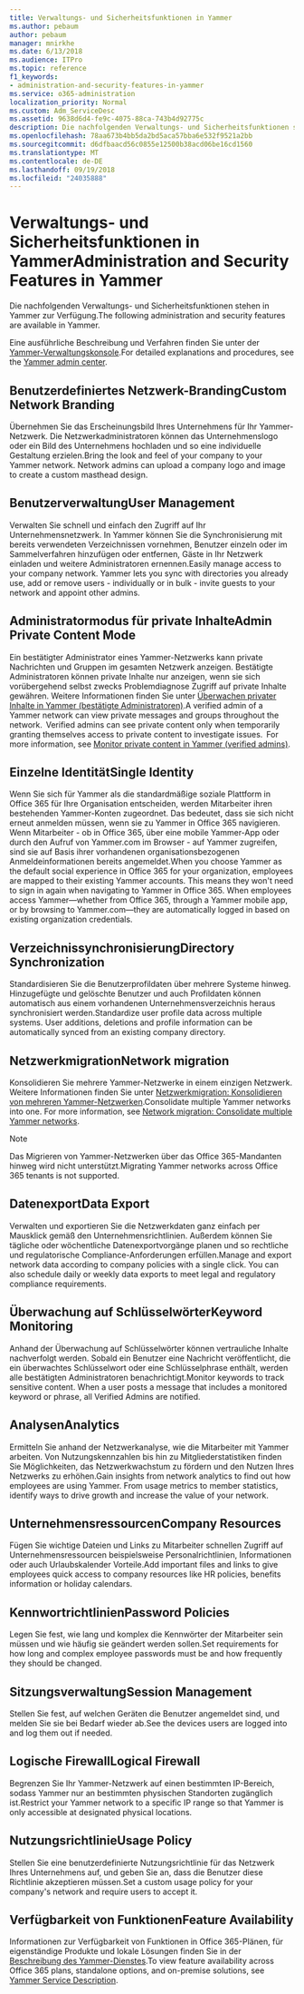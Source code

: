 ```yaml
---
title: Verwaltungs- und Sicherheitsfunktionen in Yammer
ms.author: pebaum
author: pebaum
manager: mnirkhe
ms.date: 6/13/2018
ms.audience: ITPro
ms.topic: reference
f1_keywords:
- administration-and-security-features-in-yammer
ms.service: o365-administration
localization_priority: Normal
ms.custom: Adm_ServiceDesc
ms.assetid: 9638d6d4-fe9c-4075-88ca-743b4d92775c
description: Die nachfolgenden Verwaltungs- und Sicherheitsfunktionen stehen in Yammer zur Verfügung.
ms.openlocfilehash: 78aa673b4bb5da2bd5aca57bba6e532f9521a2bb
ms.sourcegitcommit: d6dfbaacd56c0855e12500b38acd06be16cd1560
ms.translationtype: MT
ms.contentlocale: de-DE
ms.lasthandoff: 09/19/2018
ms.locfileid: "24035888"
---
```

# <a name="administration-and-security-features-in-yammer"></a><span data-ttu-id="24b9a-103">Verwaltungs- und Sicherheitsfunktionen in Yammer</span><span class="sxs-lookup"><span data-stu-id="24b9a-103">Administration and Security Features in Yammer</span></span>

<span data-ttu-id="24b9a-104">Die nachfolgenden Verwaltungs- und Sicherheitsfunktionen stehen in Yammer zur Verfügung.</span><span class="sxs-lookup"><span data-stu-id="24b9a-104">The following administration and security features are available in Yammer.</span></span>
  
<span data-ttu-id="24b9a-105">Eine ausführliche Beschreibung und Verfahren finden Sie unter der [Yammer-Verwaltungskonsole](https://go.microsoft.com/fwlink/?LinkId=869688).</span><span class="sxs-lookup"><span data-stu-id="24b9a-105">For detailed explanations and procedures, see the [Yammer admin center](https://go.microsoft.com/fwlink/?LinkId=869688).</span></span>
  
## <a name="custom-network-branding"></a><span data-ttu-id="24b9a-106">Benutzerdefiniertes Netzwerk-Branding</span><span class="sxs-lookup"><span data-stu-id="24b9a-106">Custom Network Branding</span></span>
<span data-ttu-id="24b9a-107"><a name="bkmk_CustomNetworkBranding"> </a></span><span class="sxs-lookup"><span data-stu-id="24b9a-107"></span></span>

<span data-ttu-id="24b9a-p101">Übernehmen Sie das Erscheinungsbild Ihres Unternehmens für Ihr Yammer-Netzwerk. Die Netzwerkadministratoren können das Unternehmenslogo oder ein Bild des Unternehmens hochladen und so eine individuelle Gestaltung erzielen.</span><span class="sxs-lookup"><span data-stu-id="24b9a-p101">Bring the look and feel of your company to your Yammer network. Network admins can upload a company logo and image to create a custom masthead design.</span></span>
  
## <a name="user-management"></a><span data-ttu-id="24b9a-110">Benutzerverwaltung</span><span class="sxs-lookup"><span data-stu-id="24b9a-110">User Management</span></span>
<span data-ttu-id="24b9a-111"><a name="bkmk_UserManagement"> </a></span><span class="sxs-lookup"><span data-stu-id="24b9a-111"></span></span>

<span data-ttu-id="24b9a-p102">Verwalten Sie schnell und einfach den Zugriff auf Ihr Unternehmensnetzwerk. In Yammer können Sie die Synchronisierung mit bereits verwendeten Verzeichnissen vornehmen, Benutzer einzeln oder im Sammelverfahren hinzufügen oder entfernen, Gäste in Ihr Netzwerk einladen und weitere Administratoren ernennen.</span><span class="sxs-lookup"><span data-stu-id="24b9a-p102">Easily manage access to your company network. Yammer lets you sync with directories you already use, add or remove users - individually or in bulk - invite guests to your network and appoint other admins.</span></span>
  
## <a name="admin-private-content-mode"></a><span data-ttu-id="24b9a-114">Administratormodus für private Inhalte</span><span class="sxs-lookup"><span data-stu-id="24b9a-114">Admin Private Content Mode</span></span>
<span data-ttu-id="24b9a-115"><a name="bkmk_AdminPrivate"> </a></span><span class="sxs-lookup"><span data-stu-id="24b9a-115"></span></span>

<span data-ttu-id="24b9a-p103">Ein bestätigter Administrator eines Yammer-Netzwerks kann private Nachrichten und Gruppen im gesamten Netzwerk anzeigen. Bestätigte Administratoren können private Inhalte nur anzeigen, wenn sie sich vorübergehend selbst zwecks Problemdiagnose Zugriff auf private Inhalte gewähren. Weitere Informationen finden Sie unter [Überwachen privater Inhalte in Yammer (bestätigte Administratoren)](https://go.microsoft.com/fwlink/?LinkId=627479).</span><span class="sxs-lookup"><span data-stu-id="24b9a-p103">A verified admin of a Yammer network can view private messages and groups throughout the network.  Verified admins can see private content only when temporarily granting themselves access to private content to investigate issues.  For more information, see [Monitor private content in Yammer (verified admins)](https://go.microsoft.com/fwlink/?LinkId=627479).</span></span>
  
## <a name="single-identity"></a><span data-ttu-id="24b9a-119">Einzelne Identität</span><span class="sxs-lookup"><span data-stu-id="24b9a-119">Single Identity</span></span>
<span data-ttu-id="24b9a-120"><a name="bkmk_o365_user_mapping"> </a></span><span class="sxs-lookup"><span data-stu-id="24b9a-120"></span></span>

<span data-ttu-id="24b9a-p104">Wenn Sie sich für Yammer als die standardmäßige soziale Plattform in Office 365 für Ihre Organisation entscheiden, werden Mitarbeiter ihren bestehenden Yammer-Konten zugeordnet. Das bedeutet, dass sie sich nicht erneut anmelden müssen, wenn sie zu Yammer in Office 365 navigieren. Wenn Mitarbeiter - ob in Office 365, über eine mobile Yammer-App oder durch den Aufruf von Yammer.com im Browser - auf Yammer zugreifen, sind sie auf Basis ihrer vorhandenen organisationsbezogenen Anmeldeinformationen bereits angemeldet.</span><span class="sxs-lookup"><span data-stu-id="24b9a-p104">When you choose Yammer as the default social experience in Office 365 for your organization, employees are mapped to their existing Yammer accounts. This means they won't need to sign in again when navigating to Yammer in Office 365. When employees access Yammer—whether from Office 365, through a Yammer mobile app, or by browsing to Yammer.com—they are automatically logged in based on existing organization credentials.</span></span>
  
## <a name="directory-synchronization"></a><span data-ttu-id="24b9a-124">Verzeichnissynchronisierung</span><span class="sxs-lookup"><span data-stu-id="24b9a-124">Directory Synchronization</span></span>
<span data-ttu-id="24b9a-125"><a name="bkmk_DirectorySynchronization"> </a></span><span class="sxs-lookup"><span data-stu-id="24b9a-125"></span></span>

<span data-ttu-id="24b9a-p105">Standardisieren Sie die Benutzerprofildaten über mehrere Systeme hinweg. Hinzugefügte und gelöschte Benutzer und auch Profildaten können automatisch aus einem vorhandenen Unternehmensverzeichnis heraus synchronisiert werden.</span><span class="sxs-lookup"><span data-stu-id="24b9a-p105">Standardize user profile data across multiple systems. User additions, deletions and profile information can be automatically synced from an existing company directory.</span></span>
  
## <a name="network-migration"></a><span data-ttu-id="24b9a-128">Netzwerkmigration</span><span class="sxs-lookup"><span data-stu-id="24b9a-128">Network migration</span></span>
<span data-ttu-id="24b9a-129"><a name="bkmk_NetworkMigration"> </a></span><span class="sxs-lookup"><span data-stu-id="24b9a-129"></span></span>

<span data-ttu-id="24b9a-p106">Konsolidieren Sie mehrere Yammer-Netzwerke in einem einzigen Netzwerk. Weitere Informationen finden Sie unter [Netzwerkmigration: Konsolidieren von mehreren Yammer-Netzwerken](https://go.microsoft.com/fwlink/?LinkID=617488).</span><span class="sxs-lookup"><span data-stu-id="24b9a-p106">Consolidate multiple Yammer networks into one. For more information, see [Network migration: Consolidate multiple Yammer networks](https://go.microsoft.com/fwlink/?LinkID=617488).</span></span>
  
> [!NOTE]
> <span data-ttu-id="24b9a-132">Das Migrieren von Yammer-Netzwerken über das Office 365-Mandanten hinweg wird nicht unterstützt.</span><span class="sxs-lookup"><span data-stu-id="24b9a-132">Migrating Yammer networks across Office 365 tenants is not supported.</span></span> 
  
## <a name="data-export"></a><span data-ttu-id="24b9a-133">Datenexport</span><span class="sxs-lookup"><span data-stu-id="24b9a-133">Data Export</span></span>
<span data-ttu-id="24b9a-134"><a name="bkmk_DataExport"> </a></span><span class="sxs-lookup"><span data-stu-id="24b9a-134"></span></span>

<span data-ttu-id="24b9a-p107">Verwalten und exportieren Sie die Netzwerkdaten ganz einfach per Mausklick gemäß den Unternehmensrichtlinien. Außerdem können Sie tägliche oder wöchentliche Datenexportvorgänge planen und so rechtliche und regulatorische Compliance-Anforderungen erfüllen.</span><span class="sxs-lookup"><span data-stu-id="24b9a-p107">Manage and export network data according to company policies with a single click. You can also schedule daily or weekly data exports to meet legal and regulatory compliance requirements.</span></span>
  
## <a name="keyword-monitoring"></a><span data-ttu-id="24b9a-137">Überwachung auf Schlüsselwörter</span><span class="sxs-lookup"><span data-stu-id="24b9a-137">Keyword Monitoring</span></span>
<span data-ttu-id="24b9a-138"><a name="bkmk_KeywordMonitoring"> </a></span><span class="sxs-lookup"><span data-stu-id="24b9a-138"></span></span>

<span data-ttu-id="24b9a-p108">Anhand der Überwachung auf Schlüsselwörter können vertrauliche Inhalte nachverfolgt werden. Sobald ein Benutzer eine Nachricht veröffentlicht, die ein überwachtes Schlüsselwort oder eine Schlüsselphrase enthält, werden alle bestätigten Administratoren benachrichtigt.</span><span class="sxs-lookup"><span data-stu-id="24b9a-p108">Monitor keywords to track sensitive content. When a user posts a message that includes a monitored keyword or phrase, all Verified Admins are notified.</span></span>
  
## <a name="analytics"></a><span data-ttu-id="24b9a-141">Analysen</span><span class="sxs-lookup"><span data-stu-id="24b9a-141">Analytics</span></span>
<span data-ttu-id="24b9a-142"><a name="bkmk_Analytics"> </a></span><span class="sxs-lookup"><span data-stu-id="24b9a-142"></span></span>

<span data-ttu-id="24b9a-p109">Ermitteln Sie anhand der Netzwerkanalyse, wie die Mitarbeiter mit Yammer arbeiten. Von Nutzungskennzahlen bis hin zu Mitgliederstatistiken finden Sie Möglichkeiten, das Netzwerkwachstum zu fördern und den Nutzen Ihres Netzwerks zu erhöhen.</span><span class="sxs-lookup"><span data-stu-id="24b9a-p109">Gain insights from network analytics to find out how employees are using Yammer. From usage metrics to member statistics, identify ways to drive growth and increase the value of your network.</span></span>
  
## <a name="company-resources"></a><span data-ttu-id="24b9a-145">Unternehmensressourcen</span><span class="sxs-lookup"><span data-stu-id="24b9a-145">Company Resources</span></span>
<span data-ttu-id="24b9a-146"><a name="bkmk_CompanyResources"> </a></span><span class="sxs-lookup"><span data-stu-id="24b9a-146"></span></span>

<span data-ttu-id="24b9a-147">Fügen Sie wichtige Dateien und Links zu Mitarbeiter schnellen Zugriff auf Unternehmensressourcen beispielsweise Personalrichtlinien, Informationen oder auch Urlaubskalender Vorteile.</span><span class="sxs-lookup"><span data-stu-id="24b9a-147">Add important files and links to give employees quick access to company resources like HR policies, benefits information or holiday calendars.</span></span>
  
## <a name="password-policies"></a><span data-ttu-id="24b9a-148">Kennwortrichtlinien</span><span class="sxs-lookup"><span data-stu-id="24b9a-148">Password Policies</span></span>
<span data-ttu-id="24b9a-149"><a name="bkmk_PasswordPolicies"> </a></span><span class="sxs-lookup"><span data-stu-id="24b9a-149"></span></span>

<span data-ttu-id="24b9a-150">Legen Sie fest, wie lang und komplex die Kennwörter der Mitarbeiter sein müssen und wie häufig sie geändert werden sollen.</span><span class="sxs-lookup"><span data-stu-id="24b9a-150">Set requirements for how long and complex employee passwords must be and how frequently they should be changed.</span></span>
  
## <a name="session-management"></a><span data-ttu-id="24b9a-151">Sitzungsverwaltung</span><span class="sxs-lookup"><span data-stu-id="24b9a-151">Session Management</span></span>
<span data-ttu-id="24b9a-152"><a name="bkmk_SessionManagement"> </a></span><span class="sxs-lookup"><span data-stu-id="24b9a-152"></span></span>

<span data-ttu-id="24b9a-153">Stellen Sie fest, auf welchen Geräten die Benutzer angemeldet sind, und melden Sie sie bei Bedarf wieder ab.</span><span class="sxs-lookup"><span data-stu-id="24b9a-153">See the devices users are logged into and log them out if needed.</span></span>
  
## <a name="logical-firewall"></a><span data-ttu-id="24b9a-154">Logische Firewall</span><span class="sxs-lookup"><span data-stu-id="24b9a-154">Logical Firewall</span></span>
<span data-ttu-id="24b9a-155"><a name="bkmk_LogicalFirewall"> </a></span><span class="sxs-lookup"><span data-stu-id="24b9a-155"></span></span>

<span data-ttu-id="24b9a-156">Begrenzen Sie Ihr Yammer-Netzwerk auf einen bestimmten IP-Bereich, sodass Yammer nur an bestimmten physischen Standorten zugänglich ist.</span><span class="sxs-lookup"><span data-stu-id="24b9a-156">Restrict your Yammer network to a specific IP range so that Yammer is only accessible at designated physical locations.</span></span>
  
## <a name="usage-policy"></a><span data-ttu-id="24b9a-157">Nutzungsrichtlinie</span><span class="sxs-lookup"><span data-stu-id="24b9a-157">Usage Policy</span></span>
<span data-ttu-id="24b9a-158"><a name="bkmk_UsagePolicy"> </a></span><span class="sxs-lookup"><span data-stu-id="24b9a-158"></span></span>

<span data-ttu-id="24b9a-159">Stellen Sie eine benutzerdefinierte Nutzungsrichtlinie für das Netzwerk Ihres Unternehmens auf, und geben Sie an, dass die Benutzer diese Richtlinie akzeptieren müssen.</span><span class="sxs-lookup"><span data-stu-id="24b9a-159">Set a custom usage policy for your company's network and require users to accept it.</span></span>
  
## <a name="feature-availability"></a><span data-ttu-id="24b9a-160">Verfügbarkeit von Funktionen</span><span class="sxs-lookup"><span data-stu-id="24b9a-160">Feature Availability</span></span>
<span data-ttu-id="24b9a-161"><a name="bkmk_UsagePolicy"> </a></span><span class="sxs-lookup"><span data-stu-id="24b9a-161"></span></span>

<span data-ttu-id="24b9a-162">Informationen zur Verfügbarkeit von Funktionen in Office 365-Plänen, für eigenständige Produkte und lokale Lösungen finden Sie in der [Beschreibung des Yammer-Dienstes](yammer-service-description.md).</span><span class="sxs-lookup"><span data-stu-id="24b9a-162">To view feature availability across Office 365 plans, standalone options, and on-premise solutions, see [Yammer Service Description](yammer-service-description.md).</span></span>
  

